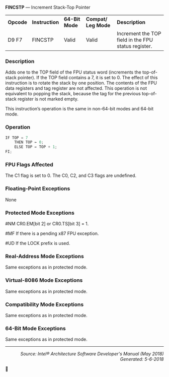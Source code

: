 <b>FINCSTP</b> — Increment Stack-Top Pointer
<table>
	<tr>
		<td><b>Opcode</b></td>
		<td><b>Instruction</b></td>
		<td><b>64-Bit Mode</b></td>
		<td><b>Compat/ Leg Mode</b></td>
		<td><b>Description</b></td>
	</tr>
	<tr>
		<td>D9 F7</td>
		<td>FINCSTP</td>
		<td>Valid</td>
		<td>Valid</td>
		<td>Increment the TOP field in the FPU status register.</td>
	</tr>
</table>


### Description
Adds one to the TOP field of the FPU status word (increments the top-of-stack pointer). If the TOP field contains a
7, it is set to 0. The effect of this instruction is to rotate the stack by one position. The contents of the FPU data
registers and tag register are not affected. This operation is not equivalent to popping the stack, because the tag
for the previous top-of-stack register is not marked empty.

This instruction’s operation is the same in non-64-bit modes and 64-bit mode.

### Operation

```java
IF TOP = 7
    THEN TOP ← 0;
    ELSE TOP ← TOP + 1;
FI;
```
### FPU Flags Affected

The C1 flag is set to 0. The C0, C2, and C3 flags are undefined.

### Floating-Point Exceptions

None

### Protected Mode Exceptions

<p>#NM
CR0.EM[bit 2] or CR0.TS[bit 3] = 1.
<p>#MF
If there is a pending x87 FPU exception.
<p>#UD
If the LOCK prefix is used.

### Real-Address Mode Exceptions

Same exceptions as in protected mode.

### Virtual-8086 Mode Exceptions

Same exceptions as in protected mode.

### Compatibility Mode Exceptions

Same exceptions as in protected mode.

### 64-Bit Mode Exceptions

Same exceptions as in protected mode.

 --- 
<p align="right"><i>Source: Intel® Architecture Software Developer's Manual (May 2018)<br>Generated: 5-6-2018</i></p>
